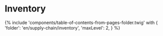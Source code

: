 # Inventory

{% include 'components/table-of-contents-from-pages-folder.twig' with {
  'folder': 'en/supply-chain/inventory',
  'maxLevel': 2,
} %}